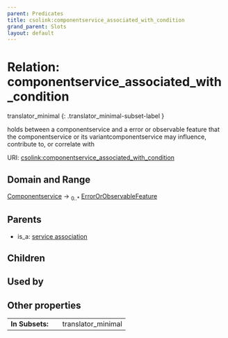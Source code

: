 ```yaml
---
parent: Predicates
title: csolink:componentservice_associated_with_condition
grand_parent: Slots
layout: default
---
```


# Relation: componentservice_associated_with_condition

translator_minimal
{: .translator_minimal-subset-label }


holds between a componentservice and a error or observable feature that the componentservice or its variantcomponentservice may influence, contribute to, or correlate with

URI: [csolink:componentservice_associated_with_condition](https://w3id.org/csolink/vocab/componentservice_associated_with_condition)

## Domain and Range

[Componentservice](Componentservice.md) ->  <sub>0..*</sub> [ErrorOrObservableFeature](ErrorOrObservableFeature.md)

## Parents

 *  is_a: [service association](service_association.md)

## Children


## Used by


## Other properties

|  |  |  |
| --- | --- | --- |
| **In Subsets:** | | translator_minimal |

